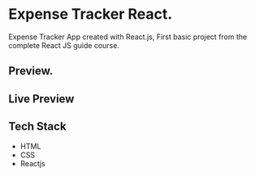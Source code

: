 # Expense Tracker React.

Expense Tracker App created with React.js, First basic project from the complete React JS guide course.

## Preview.

## Live Preview

## Tech Stack

- HTML
- CSS
- Reactjs
